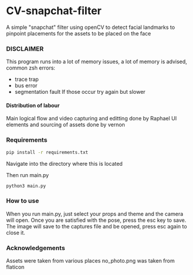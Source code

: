 # CV-snapchat-filter

A simple "snapchat" filter using openCV to detect facial landmarks to pinpoint placements for the assets to be placed on the face

### DISCLAIMER

This program runs into a lot of memory issues, a lot of memory is advised, common zsh errors:
* trace trap
* bus error
* segmentation fault
If those occur try again but slower

#### Distribution of labour

Main logical flow and video capturing and editting done by Raphael
UI elements and sourcing of assets done by vernon

### Requirements

```sh
pip install -r requirements.txt
```

Navigate into the directory where this is located

Then run main.py

```sh
python3 main.py
```

### How to use

When you run main.py, just select your props and theme and the camera will open.
Once you are satisfied with the pose, press the esc key to save.
The image will save to the captures file and be opened, press esc again to close it.

### Acknowledgements

Assets were taken from various places
no_photo.png was taken from flaticon